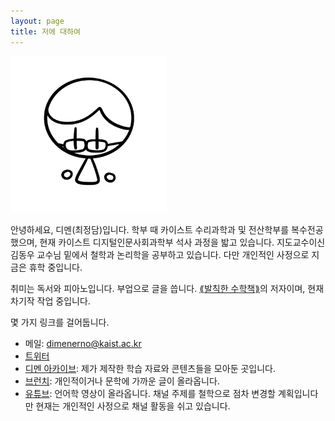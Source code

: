```yaml
---
layout: page
title: 저에 대하여
---
```


<img src="/public/profile-picture.png" alt="Profile picture" width="250px" style="margin: 0 auto;">

안녕하세요, 디멘(최정담)입니다. 학부 때 카이스트 수리과학과 및 전산학부를 복수전공했으며, 현재 카이스트 디지털인문사회과학부 석사 과정을 밟고 있습니다. 지도교수이신 김동우 교수님 밑에서 철학과 논리학을 공부하고 있습니다. 다만 개인적인 사정으로 지금은 휴학 중입니다.

취미는 독서와 피아노입니다. 부업으로 글을 씁니다. [⟪발칙한 수학책⟫](https://www.google.com/url?sa=t&source=web&rct=j&opi=89978449&url=https://product.kyobobook.co.kr/detail/S000001938805&ved=2ahUKEwi7qM_trpGLAxU6FmIAHRsUCJgQFnoECBwQAQ&usg=AOvVaw2aXl_Y76A6ejZWlwz3sTKx)의 저자이며, 현재 차기작 작업 중입니다.

몇 가지 링크를 걸어둡니다.

- 메일: dimenerno@kaist.ac.kr
- [트위터](https://twitter.com/dimenerno)
- [디멘 아카이브](https://dimen.notion.site): 제가 제작한 학습 자료와 콘텐츠들을 모아둔 곳입니다.
- [브런치](http://brunch.co.kr/@dimen): 개인적이거나 문학에 가까운 글이 올라옵니다.
- [유튜브](http://youtube.com/@dimenerno): 언어학 영상이 올라옵니다. 채널 주제를 철학으로 점차 변경할 계획입니다만 현재는 개인적인 사정으로 채널 활동을 쉬고 있습니다.


